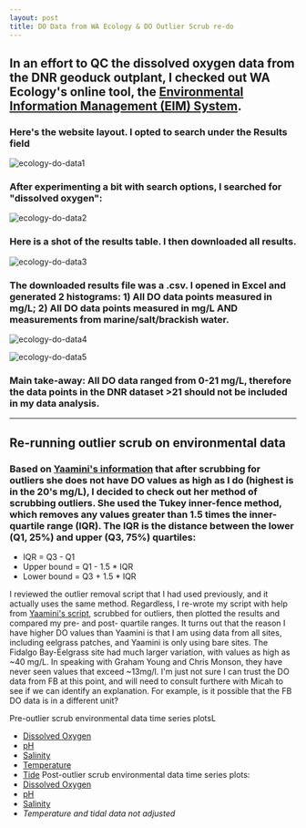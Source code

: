 ```yaml
---
layout: post
title: DO Data from WA Ecology & DO Outlier Scrub re-do
---
```


## In an effort to QC the dissolved oxygen data from the DNR geoduck outplant, I checked out WA Ecology's online tool, the [Environmental Information Management (EIM) System](https://fortress.wa.gov/ecy/eimreporting/Default.aspx).  

### Here's the website layout. I opted to search under the **Results** field
![ecology-do-data1](https://user-images.githubusercontent.com/17264765/34546198-21cdd686-f0a7-11e7-8057-7c0e93a2f996.PNG)

### After experimenting a bit with search options, I searched for "dissolved oxygen":
![ecology-do-data2](https://user-images.githubusercontent.com/17264765/34546199-21e09e88-f0a7-11e7-92b8-024c3ff44f2b.PNG)

### Here is a shot of the results table. I then downloaded all results. 

![ecology-do-data3](https://user-images.githubusercontent.com/17264765/34546194-2169a012-f0a7-11e7-826e-4eac2f552902.PNG)

### The downloaded results file was a .csv. I opened in Excel and generated 2 histograms: 1) All DO data points measured in mg/L; 2) All DO data points measured in mg/L AND measurements from marine/salt/brackish water. 

![ecology-do-data4](https://user-images.githubusercontent.com/17264765/34546195-2180015e-f0a7-11e7-8a04-74a103a5e8bc.PNG)

![ecology-do-data5](https://user-images.githubusercontent.com/17264765/34546196-21b6be9c-f0a7-11e7-943f-bb7538d0cd93.PNG)

### Main take-away: All DO data ranged from 0-21 mg/L, therefore the data points in the DNR dataset >21 should not be included in my data analysis.

---

## Re-running outlier scrub on environmental data

### Based on [Yaamini's information](https://yaaminiv.github.io/Remaining-Analyses-Part14/) that after scrubbing for outliers she does not have DO values as high as I do (highest is in the 20's mg/L), I decided to check out her method of scrubbing outliers.  She used the Tukey inner-fence method, which removes any values greater than 1.5 times the inner-quartile range (IQR). The IQR is the distance between the lower (Q1, 25%) and upper (Q3, 75%) quartiles: 
  * IQR = Q3 - Q1  
  * Upper bound = Q1 - 1.5 * IQR  
  * Lower bound = Q3 + 1.5 * IQR  

I reviewed the outlier removal script that I had used previously, and it actually uses the same method. Regardless, I re-wrote my script with help from [Yaamini's script](https://github.com/RobertsLab/project-oyster-oa/blob/master/analyses/DNR_SRM_20170902/2017-11-15-Environmental-Data-and-Biomarker-Analyses/2017-12-13-Environmental-Data-Quality-Control/2017-12-13-Environmental-Data-Quality-Control.R), scrubbed for outliers, then plotted the results and compared my pre- and post- quartile ranges. It turns out that the reason I have higher DO values than Yaamini is that I am using data from all sites, including eelgrass patches, and Yaamini is only using bare sites.  The Fidalgo Bay-Eelgrass site had much larger variation, with values as high as ~40 mg/L. In speaking with Graham Young and Chris Monson, they have never seen values that exceed ~13mg/l. I'm just not sure I can trust the DO data from FB at this point, and will need to consult furthere with Micah to see if we can identify an explanation. For example, is it possible that the FB DO data is in a different unit? 

Pre-outlier scrub environmental data time series plotsL
  * [Dissolved Oxygen](http://owl.fish.washington.edu/generosa/Generosa_DNR/June2016-Outplant-DO-series.html)
  * [pH](http://owl.fish.washington.edu/generosa/Generosa_DNR/June2016-Outplant-pH-series.html)
  * [Salinity](http://owl.fish.washington.edu/generosa/Generosa_DNR/June2016-Outplant-Salinity-series.html)
  * [Temperature](http://owl.fish.washington.edu/generosa/Generosa_DNR/June2016-Outplant-Temp-series.html) 
  * [Tide](http://owl.fish.washington.edu/generosa/Generosa_DNR/June2016-Outplant-Tide-series.html) 
Post-outlier scrub environmental data time series plots: 
  * [Dissolved Oxygen](http://owl.fish.washington.edu/generosa/Generosa_DNR/June2016-Outplant-DO-series-noOutliers.html)
  * [pH](http://owl.fish.washington.edu/generosa/Generosa_DNR/June2016-Outplant-pH-series-noOutliers.html)
  * [Salinity](http://owl.fish.washington.edu/generosa/Generosa_DNR/June2016-Outplant-Salinity-series-noOutliers.html)
  * _Temperature and tidal data not adjusted_


